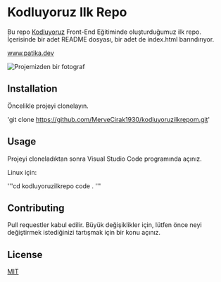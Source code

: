 # Kodluyoruz Ilk Repo
Bu repo [Kodluyoruz](https://www.kodluyoruz.org/) Front-End Eğitiminde oluşturduğumuz ilk repo. İçerisinde bir adet README dosyası, bir adet de index.html barındırıyor.

www.patika.dev

![Projemizden bir fotograf]()

## Installation
Öncelikle projeyi clonelayın.

'git clone https://github.com/MerveCirak1930/kodluyoruzilkrepom.git'

## Usage
Projeyi cloneladıktan sonra Visual Studio Code programında açınız.

Linux için:

'''cd kodluyoruzilkrepo
code .
'''
## Contributing
Pull requestler kabul edilir. Büyük değişiklikler için, lütfen önce neyi değiştirmek istediğinizi tartışmak için bir konu açınız.

## License
[MIT](https://choosealicense.com/licenses/mit/)

